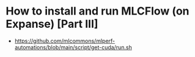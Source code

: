 # How to install and run MLCFlow (on Expanse) [Part III]

- https://github.com/mlcommons/mlperf-automations/blob/main/script/get-cuda/run.sh
